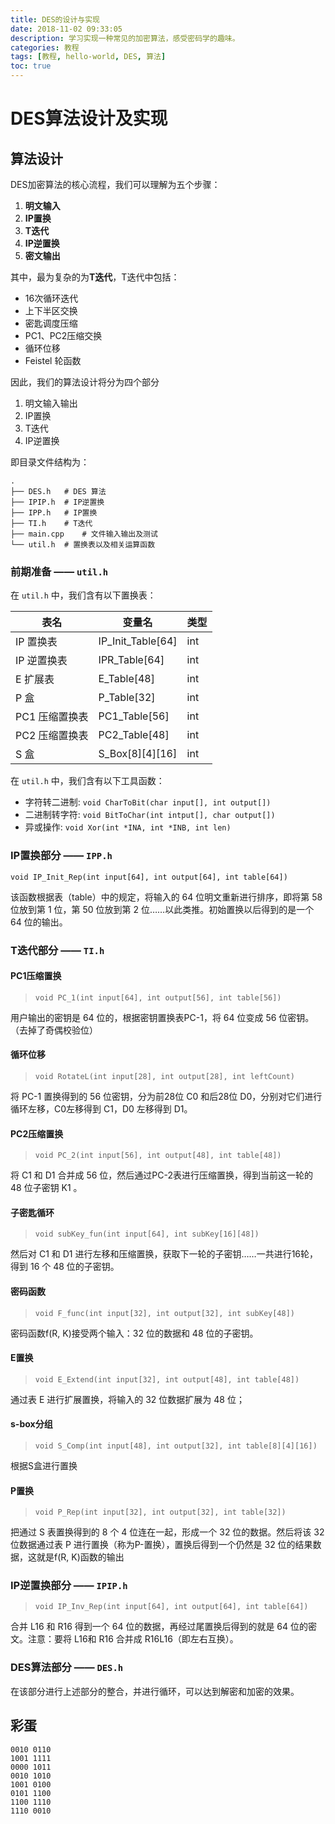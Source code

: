 ```yaml
---
title: DES的设计与实现
date: 2018-11-02 09:33:05
description: 学习实现一种常见的加密算法，感受密码学的趣味。
categories: 教程
tags: [教程, hello-world, DES, 算法]
toc: true
---
```

# DES算法设计及实现

## 算法设计

DES加密算法的核心流程，我们可以理解为五个步骤：

1. **明文输入**
2. **IP置换**
3. **T迭代**
4. **IP逆置换**
5. **密文输出**

其中，最为复杂的为**T迭代**，T迭代中包括：

- 16次循环迭代
- 上下半区交换
- 密匙调度压缩
- PC1、PC2压缩交换
- 循环位移
- Feistel 轮函数

因此，我们的算法设计将分为四个部分

1. 明文输入输出
2. IP置换
3. T迭代
4. IP逆置换

即目录文件结构为：

```shell
.
├── DES.h   # DES 算法
├── IPIP.h  # IP逆置换
├── IPP.h   # IP置换
├── TI.h    # T迭代
├── main.cpp    # 文件输入输出及测试
└── util.h  # 置换表以及相关运算函数
```

### 前期准备 —— `util.h`

在 `util.h` 中，我们含有以下置换表：

| 表名 | 变量名 | 类型 |
| ------ | ------ | ------ |
| IP 置换表 | IP_Init_Table[64] | int |
| IP 逆置换表 | IPR_Table[64] | int |
| E 扩展表 | E_Table[48] | int |
| P 盒 | P_Table[32] | int |
| PC1 压缩置换表 | PC1_Table[56] | int |
| PC2 压缩置换表 | PC2_Table[48] | int |
| S 盒 | S_Box[8][4][16] | int |

在 `util.h` 中，我们含有以下工具函数：

- 字符转二进制: `void CharToBit(char input[], int output[])`
- 二进制转字符: `void BitToChar(int intput[], char output[])`
- 异或操作: `void Xor(int *INA, int *INB, int len)`

### IP置换部分 —— `IPP.h`

`void IP_Init_Rep(int input[64], int output[64], int table[64])`

该函数根据表（table）中的规定，将输入的 64 位明文重新进行排序，即将第 58 位放到第 1 位，第 50 位放到第 2 位……以此类推。初始置换以后得到的是一个 64 位的输出。

### T迭代部分 —— `TI.h`

#### PC1压缩置换

> `void PC_1(int input[64], int output[56], int table[56])`

用户输出的密钥是 64 位的，根据密钥置换表PC-1，将 64 位变成 56 位密钥。（去掉了奇偶校验位）

#### 循环位移

> `void RotateL(int input[28], int output[28], int leftCount)`

将 PC-1 置换得到的 56 位密钥，分为前28位 C0 和后28位 D0，分别对它们进行循环左移，C0左移得到 C1，D0 左移得到 D1。

#### PC2压缩置换

> `void PC_2(int input[56], int output[48], int table[48])`

将 C1 和 D1 合并成 56 位，然后通过PC-2表进行压缩置换，得到当前这一轮的 48 位子密钥 K1 。

#### 子密匙循环

> `void subKey_fun(int input[64], int subKey[16][48])`

然后对 C1 和 D1 进行左移和压缩置换，获取下一轮的子密钥……一共进行16轮，得到 16 个 48 位的子密钥。

#### 密码函数

> `void F_func(int input[32], int output[32], int subKey[48])`

密码函数f(R, K)接受两个输入：32 位的数据和 48 位的子密钥。

#### E置换

> `void E_Extend(int input[32], int output[48], int table[48])`

通过表 E 进行扩展置换，将输入的 32 位数据扩展为 48 位；

#### s-box分组

> `void S_Comp(int input[48], int output[32], int table[8][4][16])`

根据S盒进行置换

#### P置换

> `void P_Rep(int input[32], int output[32], int table[32])`

把通过 S 表置换得到的 8 个 4 位连在一起，形成一个 32 位的数据。然后将该 32 位数据通过表 P 进行置换（称为P-置换），置换后得到一个仍然是 32 位的结果数据，这就是f(R, K)函数的输出

### IP逆置换部分 —— `IPIP.h`

> `void IP_Inv_Rep(int input[64], int output[64], int table[64])`

合并 L16 和 R16 得到一个 64 位的数据，再经过尾置换后得到的就是 64 位的密文。注意：要将 L16和 R16 合并成 R16L16（即左右互换）。

### DES算法部分 —— `DES.h`

在该部分进行上述部分的整合，并进行循环，可以达到解密和加密的效果。

## 彩蛋

```shell
0010 0110
1001 1111
0000 1011
0010 1010
1001 0100
0101 1100
1100 1110
1110 0010
```
